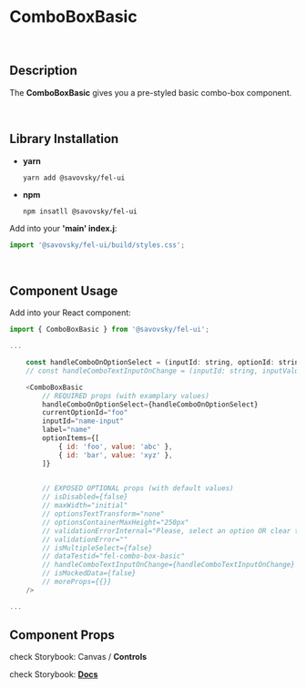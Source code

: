 # ComboBoxBasic

&nbsp;

## Description

The **ComboBoxBasic** gives you a pre-styled basic combo-box component.

&nbsp;

## Library Installation

- **yarn**

    `yarn add @savovsky/fel-ui`

- **npm**

    `npm insatll @savovsky/fel-ui`

Add into your **'main' index.j**:

```javascript
import '@savovsky/fel-ui/build/styles.css';
```

&nbsp;

## Component Usage

Add into your React component:

```javascript
import { ComboBoxBasic } from '@savovsky/fel-ui';

...

    const handleComboOnOptionSelect = (inputId: string, optionId: string) => { ... };
    // const handleComboTextInputOnChange = (inputId: string, inputValue: string) => { ... };

    <ComboBoxBasic
        // REQUIRED props (with examplary values)
        handleComboOnOptionSelect={handleComboOnOptionSelect}
        currentOptionId="foo"
        inputId="name-input"
        label="name"
        optionItems={[
            { id: 'foo', value: 'abc' },
            { id: 'bar', value: 'xyz' },
        ]}
        

        // EXPOSED OPTIONAL props (with default values)
        // isDisabled={false}
        // maxWidth="initial"
        // optionsTextTransform="none"
        // optionsContainerMaxHeight="250px"
        // validationErrorInternal="Please, select an option OR clear the input"
        // validationError=""
        // isMultipleSelect={false}
        // dataTestid="fel-combo-box-basic"
        // handleComboTextInputOnChange={handleComboTextInputOnChange}
        // isMockedData={false}
        // moreProps={{}}
    />

...
```

## Component Props

check Storybook: Canvas / **Controls**

check Storybook: [**Docs**](https://www.savovsky.com/fel/?path=/docs/ui-selects-combobox-comboboxbasic--default)

&nbsp;
